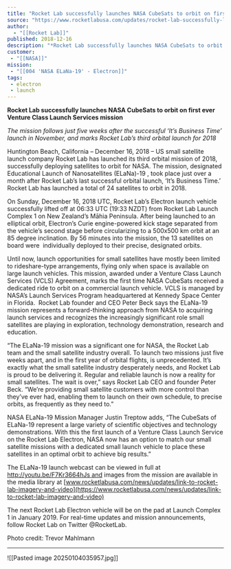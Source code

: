 ```yaml
---
title: "Rocket Lab successfully launches NASA CubeSats to orbit on first ever Venture Class Launch Services mission "
source: "https://www.rocketlabusa.com/updates/rocket-lab-successfully-launches-nasa-cubesats-to-orbit-on-first-ever-venture-class-launch-services-mission/"
author:
  - "[[Rocket Lab]]"
published: 2018-12-16
description: "*Rocket Lab successfully launches NASA CubeSats to orbit on first ever Venture Class Launch Services mission*"
customer:
 - "[[NASA]]"
mission:
 - "[[004 'NASA ELaNa-19' - Electron]]"
tags:
 - electron
 - launch
---
```

**Rocket Lab successfully launches NASA CubeSats to orbit on first ever Venture Class Launch Services mission**

*The mission follows just five weeks after the successful ‘It’s Business Time’ launch in November, and marks Rocket Lab’s third orbital launch for 2018*

Huntington Beach, California – December 16, 2018 – US small satellite launch company Rocket Lab has launched its third orbital mission of 2018, successfully deploying satellites to orbit for NASA. The mission, designated Educational Launch of Nanosatellites (ELaNa)-19 , took place just over a month after Rocket Lab’s last successful orbital launch, ‘It’s Business Time.’ Rocket Lab has launched a total of 24 satellites to orbit in 2018.

On Sunday, December 16, 2018 UTC, Rocket Lab’s Electron launch vehicle successfully lifted off at 06:33 UTC (19:33 NZDT) from Rocket Lab Launch Complex 1 on New Zealand’s Māhia Peninsula. After being launched to an elliptical orbit, Electron’s Curie engine-powered kick stage separated from the vehicle’s second stage before circularizing to a 500x500 km orbit at an 85 degree inclination. By 56 minutes into the mission, the 13 satellites on board were  individually deployed to their precise, designated orbits. 

Until now, launch opportunities for small satellites have mostly been limited to rideshare-type arrangements, flying only when space is available on large launch vehicles. This mission, awarded under a Venture Class Launch Services (VCLS) Agreement, marks the first time NASA CubeSats received a dedicated ride to orbit on a commercial launch vehicle. VCLS is managed by NASA’s Launch Services Program headquartered at Kennedy Space Center in Florida.  Rocket Lab founder and CEO Peter Beck says the ELaNa-19 mission represents a forward-thinking approach from NASA to acquiring launch services and recognizes the increasingly significant role small satellites are playing in exploration, technology demonstration, research and education. 

“The ELaNa-19 mission was a significant one for NASA, the Rocket Lab team and the small satellite industry overall. To launch two missions just five weeks apart, and in the first year of orbital flights, is unprecedented. It’s exactly what the small satellite industry desperately needs, and Rocket Lab is proud to be delivering it. Regular and reliable launch is now a reality for small satellites. The wait is over,” says Rocket Lab CEO and founder Peter Beck. “We’re providing small satellite customers with more control than they’ve ever had, enabling them to launch on their own schedule, to precise orbits, as frequently as they need to.”

NASA ELaNa-19 Mission Manager Justin Treptow adds, “The CubeSats of ELaNa-19 represent a large variety of scientific objectives and technology demonstrations. With this the first launch of a Venture Class Launch Service on the Rocket Lab Electron, NASA now has an option to match our small satellite missions with a dedicated small launch vehicle to place these satellites in an optimal orbit to achieve big results.”

The ELaNa-19 launch webcast can be viewed in full at http://youtu.be/F7Kr3664hJs and images from the mission are available in the media library at [www.rocketlabusa.com/news/updates/link-to-rocket-lab-imagery-and-video](https://www.rocketlabusa.com/news/updates/link-to-rocket-lab-imagery-and-video)

The next Rocket Lab Electron vehicle will be on the pad at Launch Complex 1 in January 2019. For real-time updates and mission announcements, follow Rocket Lab on Twitter @RocketLab.

Photo credit: Trevor Mahlmann

---

![[Pasted image 20250104035957.jpg]]